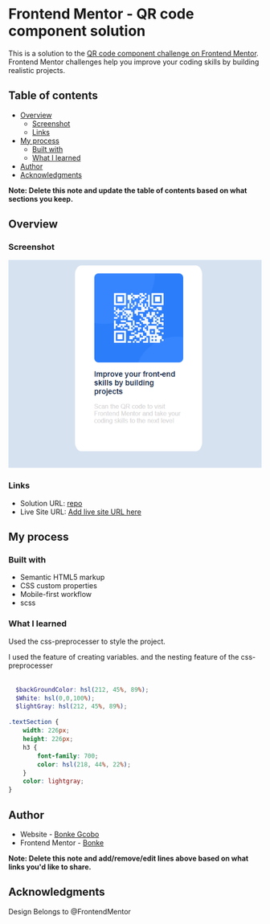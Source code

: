 # Frontend Mentor - QR code component solution

This is a solution to the [QR code component challenge on Frontend Mentor](https://www.frontendmentor.io/challenges/qr-code-component-iux_sIO_H). Frontend Mentor challenges help you improve your coding skills by building realistic projects. 

## Table of contents

- [Overview](#overview)
  - [Screenshot](#screenshot)
  - [Links](#links)
- [My process](#my-process)
  - [Built with](#built-with)
  - [What I learned](#what-i-learned)
- [Author](#author)
- [Acknowledgments](#acknowledgments)

**Note: Delete this note and update the table of contents based on what sections you keep.**

## Overview

### Screenshot

![image](./images/Challenge.png)

### Links

- Solution URL: [repo](https://github.com/BonkeSkillHub/Qr-Project)
- Live Site URL: [Add live site URL here](https://bonkeskillhub.github.io/Qr-Project/)

## My process

### Built with

- Semantic HTML5 markup
- CSS custom properties
- Mobile-first workflow
- scss


### What I learned

Used the css-preprocesser to style the project.

I used the feature of creating variables. and the nesting feature of the css-preprocesser

```scss

  $backGroundColor: hsl(212, 45%, 89%);
  $White: hsl(0,0,100%);
  $lightGray: hsl(212, 45%, 89%);
```
```scss
.textSection {
    width: 226px;
    height: 226px;
    h3 {
        font-family: 700;
        color: hsl(218, 44%, 22%);
    }
    color: lightgray;
}
```


## Author

- Website - [Bonke Gcobo](https://bonkegcobo.github.io/Portfolio/)
- Frontend Mentor - [Bonke](https://www.frontendmentor.io/profile/BonkeGcobo)

**Note: Delete this note and add/remove/edit lines above based on what links you'd like to share.**

## Acknowledgments

Design Belongs to @FrontendMentor

